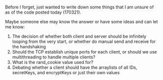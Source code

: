 Before I forget, just wanted to write down some things that I am unsure of as of the code posted today (170321).

Maybe someone else may know the answer or have some ideas and can let me know:

1) The decision of whether both client and server should be infinitely looping from the very start, or whether do manual send and receive for the handshaking
2) Should the TCP establish unique ports for each client, or should we use multithreading to handle multiple clients?
3) What is the rand_cookie value used for?
4) Debating whether a client should have the arraylists of all IDs, secretKeys, and encryptKeys or just their own values
